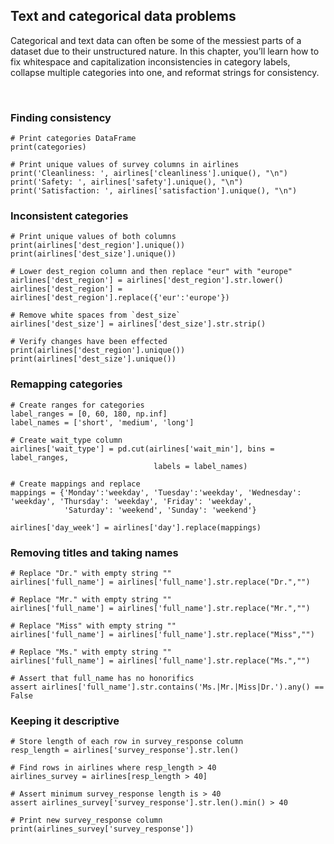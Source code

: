 ## Text and categorical data problems

Categorical and text data can often be some of the messiest parts of a dataset due to their unstructured nature. In this chapter, you’ll learn how to fix whitespace and capitalization inconsistencies in category labels, collapse multiple categories into one, and reformat strings for consistency.

<br>

### Finding consistency

```
# Print categories DataFrame
print(categories)

# Print unique values of survey columns in airlines
print('Cleanliness: ', airlines['cleanliness'].unique(), "\n")
print('Safety: ', airlines['safety'].unique(), "\n")
print('Satisfaction: ', airlines['satisfaction'].unique(), "\n")
```

### Inconsistent categories

```
# Print unique values of both columns
print(airlines['dest_region'].unique())
print(airlines['dest_size'].unique())

# Lower dest_region column and then replace "eur" with "europe"
airlines['dest_region'] = airlines['dest_region'].str.lower() 
airlines['dest_region'] = airlines['dest_region'].replace({'eur':'europe'})

# Remove white spaces from `dest_size`
airlines['dest_size'] = airlines['dest_size'].str.strip()

# Verify changes have been effected
print(airlines['dest_region'].unique())
print(airlines['dest_size'].unique())
```

### Remapping categories

```
# Create ranges for categories
label_ranges = [0, 60, 180, np.inf]
label_names = ['short', 'medium', 'long']

# Create wait_type column
airlines['wait_type'] = pd.cut(airlines['wait_min'], bins = label_ranges, 
                                labels = label_names)

# Create mappings and replace
mappings = {'Monday':'weekday', 'Tuesday':'weekday', 'Wednesday': 'weekday', 'Thursday': 'weekday', 'Friday': 'weekday', 
            'Saturday': 'weekend', 'Sunday': 'weekend'}

airlines['day_week'] = airlines['day'].replace(mappings)
```

### Removing titles and taking names

```
# Replace "Dr." with empty string ""
airlines['full_name'] = airlines['full_name'].str.replace("Dr.","")

# Replace "Mr." with empty string ""
airlines['full_name'] = airlines['full_name'].str.replace("Mr.","")

# Replace "Miss" with empty string ""
airlines['full_name'] = airlines['full_name'].str.replace("Miss","")

# Replace "Ms." with empty string ""
airlines['full_name'] = airlines['full_name'].str.replace("Ms.","")

# Assert that full_name has no honorifics
assert airlines['full_name'].str.contains('Ms.|Mr.|Miss|Dr.').any() == False
```

### Keeping it descriptive

```
# Store length of each row in survey_response column
resp_length = airlines['survey_response'].str.len()

# Find rows in airlines where resp_length > 40
airlines_survey = airlines[resp_length > 40]

# Assert minimum survey_response length is > 40
assert airlines_survey['survey_response'].str.len().min() > 40

# Print new survey_response column
print(airlines_survey['survey_response'])
```